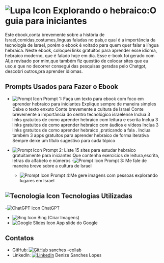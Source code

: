 
# ![Lupa Icon](https://upload.wikimedia.org/wikipedia/commons/thumb/5/50/Black_and_White_Glass_icon_Vector_version.svg/1200px-Black_and_White_Glass_icon_Vector_version.svg.png) Explorando o hebraico:O guia para iniciantes 

Este ebook,conta brevemente sobre a história de Israel,comidas,costumes,linguas faladas no país,e qual é a importância da tecnologia de Israel, porém o ebook é voltado para quem quer falar a língua hebraica.
Neste ebook, coloquei links gratuitos para aprender esse idioma, hebraico moderno, que é falado hoje em dia.
Esse e-book foi gerado com AI,e revisado por mim,que também fiz questão de colocar sites que eu uso,e que no decorrer consegui das pesquisas geradas pelo Chatgpt, descobri outros,pra aprender idiomas.

## Prompts Usados para Fazer o Ebook

- ![Prompt Icon](https://img.icons8.com/ios/452/command-line.png) Prompt 1: Faça um texto para ebook com foco em aprender hebraico para iniciantes 
Explique sempre de maneira simples 
Deixe o texto enxuto
Conte brevemente a cultura de Israel 
Conte brevemente a importância do centro tecnológico israelense 
Inclua 3 links gratuitos de como aprender hebraico com leitura e escrita
Inclua 3 links gratuitos de como aprender hebraico com áudios e vídeos 
Inclua 3 links gratuitos de como aprender hebraico ,praticando a fala .
Inclua também 3 apps  gratuitos para aprender hebraico de forma iterativa 
Sempre deixe um título sugestivo para cada tópico 

- ![Prompt Icon](https://img.icons8.com/ios/452/command-line.png) Prompt 2: Liste 15 sites para estudar hebraico gratuitamente para iniciantes 
Que contenha exercícios de leitura,escrita, letras do alfabeto e números
-![Prompt Icon](https://img.icons8.com/ios/452/command-line.png)  Prompt 3: Me fale de maneira breve sobre a cultura de Israel

  - ![Prompt Icon](https://img.icons8.com/ios/452/command-line.png) Prompt 4:Me gere imagens com pessoas explorando lugares em Israel 

## ![Tecnologia Icon](https://img.icons8.com/dotty/2x/technology.png) Tecnologias Utilizadas

-![ChatGPT Icon](https://upload.wikimedia.org/wikipedia/commons/thumb/0/04/ChatGPT_logo.svg/120px-ChatGPT_logo.svg.png)  ChatGPT
- ![Bing Icon](https://upload.wikimedia.org/wikipedia/commons/thumb/9/91/Bing_logo_%282016%29.svg/1200px-Bing_logo_%282016%29.svg.png) Bing (Criar Imagens)
- ![Google Slides Icon](https://upload.wikimedia.org/wikipedia/commons/5/5a/Google_Slides_logo_%282014%29.png) App slide do Google 

## Contatos

- GitHub: [![GitHub](https://img.shields.io/badge/GitHub-seu_usuario-black?style=flat-square&logo=github)](https://github.com/sanches-collab) sanches -collab
- LinkedIn: [![LinkedIn](https://img.shields.io/badge/LinkedIn-seu_nome-blue?style=flat-square&logo=linkedin)]( https://www.linkedin.com/in/denizesancheslopes?trk=contact-info) Denize Sanches Lopes 
